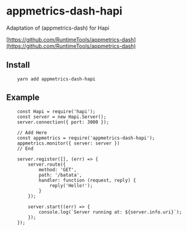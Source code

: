 # appmetrics-dash-hapi
Adaptation of (appmetrics-dash) for Hapi

[https://github.com/RuntimeTools/appmetrics-dash](https://github.com/RuntimeTools/appmetrics-dash)


## Install
```
    yarn add appmetrics-dash-hapi
```

## Example

```
    const Hapi = require('hapi');
    const server = new Hapi.Server();
    server.connection({ port: 3000 });

    // Add Here
    const appmetrics = require('appmetrics-dash-hapi');
    appmetrics.monitor({ server: server })
    // End

    server.register([], (err) => {
        server.route({
            method: 'GET',
            path: '/batata',
            handler: function (request, reply) {
                reply('Hello!');
            }
        });

        server.start((err) => {
            console.log(`Server running at: ${server.info.uri}`);
        });
    });
```